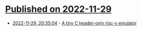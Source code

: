 # [Published on 2022-11-29](index.md)

* [2022-11-29, 20:35:04](https://lobste.rs/s/4nmxmm/tiny_c_header_only_risc_v_emulator) - [A tiny C header-only risc-v emulator](https://github.com/cnlohr/mini-rv32ima)
